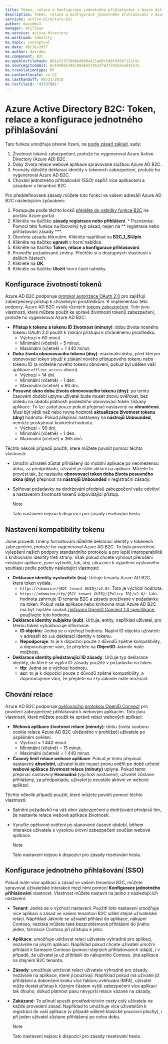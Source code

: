 ```yaml
---
title: Token, relace a konfigurace jednotného přihlašování v Azure Active Directory B2C | Dokumentace Microsoftu
description: Token, relace a konfigurace jednotného přihlašování v Azure Active Directory B2C.
services: active-directory-b2c
author: davidmu1
manager: mtillman
ms.service: active-directory
ms.workload: identity
ms.topic: conceptual
ms.date: 08/16/2017
ms.author: davidmu
ms.component: B2C
ms.openlocfilehash: 061e2257200b6d660a421a86c540f43597112c5e
ms.sourcegitcommit: 0c64460a345c89a6b579b1d7e273435a5ab4157a
ms.translationtype: MT
ms.contentlocale: cs-CZ
ms.lasthandoff: 08/31/2018
ms.locfileid: "43337881"
---
```

# <a name="azure-active-directory-b2c-token-session-and-single-sign-on-configuration"></a>Azure Active Directory B2C: Token, relace a konfigurace jednotného přihlašování

Tato funkce umožňuje přesné řízení, na [podle zásad základ](active-directory-b2c-reference-policies.md), sady:

1. Životnost tokenů zabezpečení, protože ho vygeneroval Azure Active Directory (Azure AD) B2C.
2. Doby života relace webové aplikace spravované službou Azure AD B2C.
3. Formáty důležité deklarací identity v tokenech zabezpečení, protože ho vygeneroval Azure AD B2C.
4. Chování jednotného přihlašování (SSO) napříč více aplikacemi a zásadami v tenantovi B2C

Pro předdefinované zásady můžete tuto funkci ve vašem adresáři Azure AD B2C následujícím způsobem:

1. Postupujte podle těchto kroků [přejděte do nabídky funkce B2C](active-directory-b2c-app-registration.md#navigate-to-b2c-settings) na portálu Azure portal.
2. Klikněte na tlačítko **zásady registrace nebo přihlášení**. * Poznámka: Pomocí této funkce na libovolný typ zásad, nejen na ** registrace nebo přihlašování zásady ***.
3. Otevřete zásadu kliknutím. Klikněte například na **B2C_1_SiUpIn**.
4. Klikněte na tlačítko **upravit** v horní nabídce.
5. Klikněte na tlačítko **Token, relace a konfigurace přihlašování**.
6. Proveďte požadované změny. Přečtěte si o dostupných vlastností v dalších částech.
7. Klikněte na **OK**.
8. Klikněte na tlačítko **Uložit** horní části nabídky.

## <a name="token-lifetimes-configuration"></a>Konfigurace životností tokenů

Azure AD B2C podporuje [protokol autorizace OAuth 2.0](active-directory-b2c-reference-protocols.md) pro zajišťují zabezpečený přístup k chráněným prostředkům. K implementaci této podpory, Azure AD B2C vysílá různých [tokeny zabezpečení](active-directory-b2c-reference-tokens.md). Toto jsou vlastnosti, které můžete použít ke správě životnosti tokenů zabezpečení, protože ho vygeneroval Azure AD B2C:

* **Přístup k tokenu a tokenu ID životnost (minuty)**: dobu života nosného tokenu OAuth 2.0 použít k získání přístupu k chráněnému prostředku.
  * Výchozí = 60 minut.
  * Minimální (včetně) = 5 minut.
  * Maximální (včetně) = 1 440 minut.
* **Doba života obnovovacího tokenu (dny)**: maximální dobu, před kterým obnovovací token slouží k získání nového přístupového tokenu nebo tokenu ID (a volitelně nového tokenu obnovení, pokud byl udělen vaší aplikace `offline_access` oboru).
  * Výchozí = 14 dní.
  * Minimální (včetně) = 1 den.
  * Maximální (včetně) = 90 dní.
* **Posuvné okno doba života obnovovacího tokenu (dny)**: po tomto časovém období uplyne uživatel bude muset znovu ověřovat, bez ohledu na období platnosti posledního obnovovací token získaný aplikace. To lze zadat pouze pokud přepínač nastavený na **ohraničená**. Musí být větší než nebo rovna hodnotě **aktualizace životnost tokenu (dny)** hodnotu. Pokud přepínač nastavený na **nástrojů Unbounded**, nemůže poskytnout konkrétní hodnotu.
  * Výchozí = 90 dní.
  * Minimální (včetně) = 1 den.
  * Maximální (včetně) = 365 dnů.

Těchto několik případů použití, které můžete povolit pomocí těchto vlastností:

* Umožní uživateli zůstat přihlášený do mobilní aplikace po neomezenou dobu, za předpokladu, uživatel je stále aktivní na aplikaci. Můžete to provést tak, že nastavíte **obnovovací token doba života posuvného okna (dny)** přepnout na **nástrojů Unbounded** v registrační zásady.
* Splňovat požadavky na dodržování předpisů zabezpečení vaše odvětví a nastavením životností tokenů odpovídající přístup.

    > [!NOTE]
    > Tato nastavení nejsou k dispozici pro zásady resetování hesla.
    > 
    > 

## <a name="token-compatibility-settings"></a>Nastavení kompatibility tokenu

Jsme provedli změny formátování důležité deklarací identity v tokenech zabezpečení, protože ho vygeneroval Azure AD B2C. To bylo provedeno vylepšení našich podpory standardního protokolu a pro lepší interoperabilitě s knihovnami identity třetí strany. Však pokud chcete vyhnout přerušení existující aplikace, jsme vytvořili, tak, aby zákazníci k vyjádření výslovného souhlasu podle potřeby následující vlastnosti:

* **Deklarace identity vystavitele (iss)**: Určuje tenanta Azure AD B2C, která token vydala.
  * `https://<domain>/{B2C tenant GUID}/v2.0/`: Toto je výchozí hodnota.
  * `https://<domain>/tfp/{B2C tenant GUID}/{Policy ID}/v2.0/`: Tato hodnota zahrnuje ID tenanta B2C a zásady používané v požadavku na token. Pokud vaše aplikace nebo knihovna musí Azure AD B2C má být zajištěn soulad [zjišťování OpenID Connect 1.0 specifikace](http://openid.net/specs/openid-connect-discovery-1_0.html), používejte tuto hodnotu.
* **Deklarace identity subjektu (sub)**: Určuje, entity, například uživatel, pro kterou token vyhodnocuje informace.
  * **ID objektu**: Jedná se o výchozí hodnotu. Naplní ID objektu uživatele v adresáři do `sub` deklarací identity v tokenu.
  * **Nepodporuje**: to je k dispozici pouze z důvodů zpětné kompatibility, a doporučujeme vám, že přejdete na **ObjectID** Jakmile máte možnost.
* **Deklarace identity představující ID zásady**: Určuje typ deklarace identity, do které se vyplní ID zásady použité v požadavku na token.
  * **tfp**: Jedná se o výchozí hodnotu.
  * **acr**: to je k dispozici pouze z důvodů zpětné kompatibility, a doporučujeme vám, že přejdete na `tfp` Jakmile máte možnost.

## <a name="session-behavior"></a>Chování relace

Azure AD B2C podporuje [ověřovacího protokolu OpenID Connect](active-directory-b2c-reference-oidc.md) pro povolení zabezpečené přihlašování k webovým aplikacím. Toto jsou vlastnosti, které můžete použít ke správě relací webových aplikací:

* **Webová aplikace životnost relace (minuty)**: dobu života souboru cookie relace Azure AD B2C uloženého v prohlížeči uživatele po úspěšném ověření.
  * Výchozí = 1 440 minut.
  * Minimální (včetně) = 15 minut.
  * Maximální (včetně) = 1 440 minut.
* **Časový limit relace webové aplikace**: Pokud je tento přepínač nastavený **absolutní**, uživatel bude muset znovu ověřit po době určené **webové aplikace životnost relace (minuty)** uplyne. Pokud tento přepínač nastavený **Hromadná** (výchozí nastavení), uživatel zůstane přihlášený, za předpokladu, uživatel je neustále aktivní ve webové aplikaci.

Těchto několik případů použití, které můžete povolit pomocí těchto vlastností:

* Splnění požadavků na váš obor zabezpečení a dodržování předpisů tím, že nastavíte relace webové aplikace životnosti.
* Vynuťte opětovné ověření po stanovené časové období, během interakce uživatele s vysokou úrovní zabezpečení součást webové aplikace. 

    > [!NOTE]
    > Tato nastavení nejsou k dispozici pro zásady resetování hesla.
    > 
    > 

## <a name="single-sign-on-sso-configuration"></a>Konfigurace jednotného přihlašování (SSO)
Pokud máte více aplikací a zásad ve vašem tenantovi B2C, můžete spravovat uživatelské interakce mezi nimi pomocí **Konfigurace jednotného přihlašování** vlastnost. Vlastnost můžete nastavit na jedno z následujících nastavení:

* **Tenant**: Jedná se o výchozí nastavení. Použití toto nastavení umožňuje více aplikací a zásad ve vašem tenantovi B2C sdílet stejné uživatelské relaci. Například Jakmile se uživatel přihlásí do aplikace, nákupní Contoso, nezíská můžete také bezproblémově přihlášení do jiného jeden, farmacie Contoso při přístupu k jeho.
* **Aplikace**: umožňuje udržovat relaci uživatele výhradně pro aplikaci, nezávisle na jiných aplikací. Například pokud chcete uživateli umožní přihlásit k farmacie Contoso (pomocí stejných přihlašovacích údajů), i v případě, že uživatel je už přihlásili do nákupního Contoso, jiná aplikace na stejném B2C tenanta. 
* **Zásady**: umožňuje udržovat relaci uživatele výhradně pro zásady, nezávisle na aplikace, které ji používají. Například pokud má uživatel již přihlášení a dokončení kroku více faktoru ověřování (MFA), uživatel může dostat přístup k různým částem vyšší zabezpečení více aplikací tak dlouho, dokud platnost pasu nevyprší relace vázané na zásady.
* **Zakázané**: To přinutí spustit prostřednictvím cesty celý uživatele na každé provedení zásad. Například to umožňuje více uživatelům k registraci do vaší aplikace (v případě sdílené klasické pracovní plochy), i při jeden uživatel zůstane přihlášený po celou dobu.

    > [!NOTE]
    > Tato nastavení nejsou k dispozici pro zásady resetování hesla.
    > 
    > 

